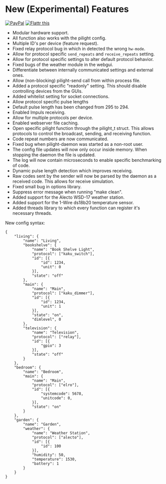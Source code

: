 New (Experimental) Features
=======
<a class="donate" href="https://www.paypal.com/cgi-bin/webscr?cmd=_donations&business=curlymoo1%40gmail%2ecom&lc=US&item_name=curlymoo&no_note=0&currency_code=USD&bn=PP%2dDonationsBF%3abtn_donate_SM%2egif%3aNonHostedGuest" target="_blank">
<img alt="PayPal" title="PayPal" border="0" src="https://www.paypalobjects.com/en_US/i/btn/btn_donate_SM.gif" style="max-width:100%;"></a>
<a href="https://flattr.com/submit/auto?user_id=pilight&url=http%3A%2F%2Fwww.pilight.org" target="_blank"><img src="http://api.flattr.com/button/flattr-badge-large.png" alt="Flattr this" title="Flattr this" border="0"></a>

- Modular hardware support.
- All function also works with the pilight config.
- Multiple ID's per device (feature request).
- Fixed relay protocol bug in which in detected the wrong `hw-mode`.
- Allow for protocol specific `send_repeats` and `receive_repeats` setting.
- Allow for protocol specific settings to alter default protocol behavior.
- Fixed bugs of the weather module in the webgui.
- Differentiate between internally communicated settings and external ones.
- Allow (non-blocking) pilight-send call from within process file.
- Added a protocol specific "readonly" setting. This should disable controlling devices from the GUIs.
- Added whitelist setting for socket connections.
- Allow protocol specific pulse lengths
- Default pulse length has been changed from 295 to 294.
- Enabled Impuls receiving.
- Allow for multiple protocols per device.
- Enabled webserver file caching.
- Open specific pilight function through the pilight_t struct. This allows protocols to control the broadcast, sending, and receiving function.
- Code repeat numbers are now communicated.
- Fixed bug when pilight-daemon was started as a non-root user.
- The config file updates will now only occur inside memory. When stopping the daemon the file is updated.
- The log will now contain microseconds to enable specific benchmarking of code.
- Dynamic pulse length detection which improves receiving.
- Raw codes sent by the sender will now be parsed by the daemon as a received code. This allows for receive simulation.
- Fixed small bug in options library.
- Suppress error message when running "make clean".
- Added support for the Alecto WSD-17 weather station.
- Added support for the 1-Wire ds18b20 temperature sensor.
- Added threads library to which every function can register it's necessary threads.

New config syntax:

```
{
	"living": {
		"name": "Living",
		"bookshelve": {
			"name": "Book Shelve Light",
			"protocol": ["kaku_switch"],
			"id": [{
				"id": 1234,
				"unit": 0
			}],
			"state": "off"
		},
		"main": {
			"name": "Main",
			"protocol": ["kaku_dimmer"],
			"id": [{
				"id": 1234,
				"unit": 1
			}],
			"state": "on",
			"dimlevel", 0
		},
		"television": {
			"name": "Television",
			"protocol": ["relay"],
			"id": [{
				"gpio": 3
			}],
			"state": "off"
		} 
	},
	"bedroom": {
		"name": "Bedroom",
		"main": {
			"name": "Main",
			"protocol": ["elro"],
			"id": [{
				"systemcode": 5678,
				"unitcode": 0,
			}],
			"state": "on"
		}
	},
	"garden": {
		"name": "Garden",
		"weather": {
			"name": "Weather Station",
			"protocol": ["alecto"],
			"id": [{
				"id": 100
			}],
			"humidity": 50,
			"temperature": 1530,
			"battery": 1
		}
	}		
}
```
